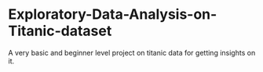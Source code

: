 # Exploratory-Data-Analysis-on-Titanic-dataset
A very basic and beginner level project on titanic data for getting insights on it.
